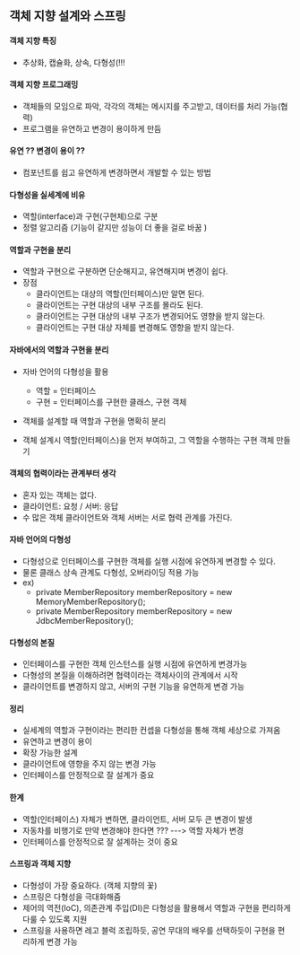 ## 객체 지향 설계와 스프링 
#### 객체 지향 특징
- 추상화, 캡슐화, 상속, 다형성(!!!

#### 객체 지향 프로그래밍
- 객체들의 모임으로 파악, 각각의 객체는 메시지를 주고받고, 데이터를 처리 가능(협력)
- 프로그램을 유연하고 변경이 용이하게 만듬

#### 유연 ?? 변경이 용이 ??
- 컴포넌트를 쉽고 유연하게 변경하면서 개발할 수 있는 방법

#### 다형성을 실세계에 비유
- 역할(interface)과 구현(구현체)으로 구분 
- 정렬 알고리즘 (기능이 같지만 성능이 더 좋을 걸로 바꿈 )

#### 역할과 구현을 분리
- 역할과 구현으로 구분하면 단순해지고, 유연해지며 변경이 쉽다.
- 장점
    - 클라이언트는 대상의 역할(인터페이스)만 알면 된다.
    - 클라이언트는 구현 대상의 내부 구조를 몰라도 된다.
    - 클라이언트는 구현 대상의 내부 구조가 변경되어도 영향을 받지 않는다.
    - 클라이언트는 구현 대상 자체를 변경해도 영향을 받지 않는다.
    
#### 자바에서의 역할과 구현을 분리
- 자바 언어의 다형성을 활용
    - 역할 = 인터페이스
    - 구현 = 인터페이스를 구현한 클래스, 구현 객체
    
- 객체를 설계할 때 역할과 구현을 명확히 분리
- 객체 설계시 역할(인터페이스)을 먼저 부여하고, 그 역할을 수행하는 구현 객체 만들기 

#### 객체의 협력이라는 관계부터 생각
- 혼자 있는 객체는 없다.
- 클라이언트: 요청 / 서버: 응답
- 수 많은 객체 클라이언트와 객체 서버는 서로 협력 관계를 가진다.

#### 자바 언어의 다형성
- 다형성으로 인터페이스를 구현한 객체를 실행 시점에 유연하게 변경할 수 있다.
- 물론 클래스 상속 관계도 다형성, 오버라이딩 적용 가능
- ex) 
    - private MemberRepository memberRepository = new MemoryMemberRepository();
    - private MemberRepository memberRepository = new JdbcMemberRepository();
    
#### 다형성의 본질
- 인터페이스를 구현한 객체 인스턴스를 실행 시점에 유연하게 변경가능
- 다형성의 본질을 이해하려면 협력이라는 객체사이의 관계에서 시작
- 클라이언트를 변경하지 않고, 서버의 구현 기능을 유연하게 변경 가능 

#### 정리
- 실세계의 역할과 구현이라는 편리한 컨셉을 다형성을 통해 객체 세상으로 가져옴
- 유연하고 변경이 용이
- 확장 가능한 설계
- 클라이언트에 영향을 주지 않는 변경 가능
- 인터페이스를 안정적으로 잘 설계가 중요

#### 한계
- 역할(인터페이스) 자체가 변하면, 클라이언트, 서버 모두 큰 변경이 발생
- 자동차를 비행기로 만약 변경해야 한다면 ??? ---> 역할 자체가 변경
- 인터페이스를 안정적으로 잘 설계하는 것이 중요 

#### 스프링과 객체 지향
- 다형성이 가장 중요하다. (객체 지향의 꽃)
- 스프링은 다형성을 극대화해줌
- 제어의 역전(IoC), 의존관계 주입(DI)은 다형성을 활용해서 역할과 구현을 편리하게 다룰 수 있도록 지원
- 스프링을 사용하면 레고 블럭 조립하듯, 공연 무대의 배우를 선택하듯이 구현을 편리하게 변경 가능
